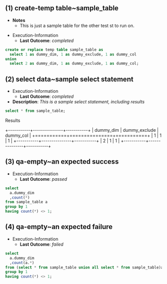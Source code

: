 
## (1) create-temp table~sample_table


- **Notes**
	- This is just a sample table for the other test st to run on.
* Execution-Information
	* **Last Outcome**: _completed_

```sql
create or replace temp table sample_table as
  select 1 as dummy_dim, 1 as dummy_exclude, 1 as dummy_col
union
  select 2 as dummy_dim, 1 as dummy_exclude, 1 as dummy_col;
```



## (2) select data~sample select statement
* Execution-Information
	* **Last Outcome**: _completed_
* **Description**: _This is a sample select statement, including results_

```sql
select * from sample_table;
```

Results

+-----------+---------------+-----------+
| dummy_dim | dummy_exclude | dummy_col |
+===========+===============+===========+
|         1 |             1 |         1 |
+-----------+---------------+-----------+
|         2 |             1 |         1 |
+-----------+---------------+-----------+




## (3) qa-empty~an expected success
* Execution-Information
	* **Last Outcome**: _passed_

```sql
select
  a.dummy_dim
  ,count(*)
from sample_table a
group by 1
having count(*) <> 1;
```



## (4) qa-empty~an expected failure
* Execution-Information
	* **Last Outcome**: _failed_

```sql
select
  a.dummy_dim
  ,count(a.*)
from (select * from sample_table union all select * from sample_table)a
group by 1
having count(*) <> 1;
```
